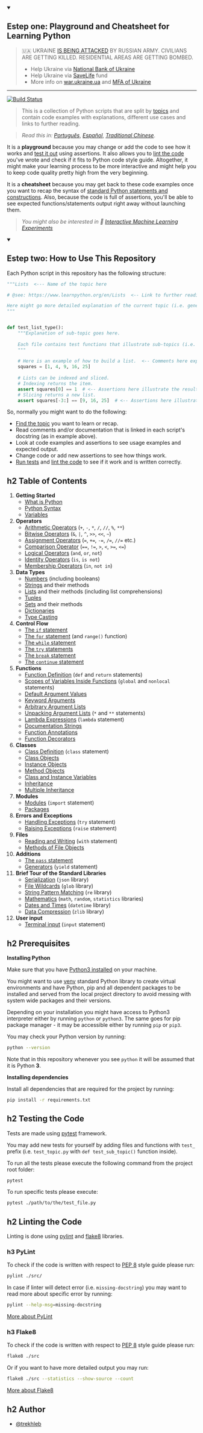

<details id=1 open>
<summary><h2>Estep one: Playground and Cheatsheet for Learning Python</h2></summary>

> 🇺🇦 UKRAINE [IS BEING ATTACKED](https://war.ukraine.ua/) BY RUSSIAN ARMY. CIVILIANS ARE GETTING KILLED. RESIDENTIAL AREAS ARE GETTING BOMBED.
> - Help Ukraine via [National Bank of Ukraine](https://bank.gov.ua/en/news/all/natsionalniy-bank-vidkriv-spetsrahunok-dlya-zboru-koshtiv-na-potrebi-armiyi)
> - Help Ukraine via [SaveLife](https://savelife.in.ua/en/donate-en/) fund
> - More info on [war.ukraine.ua](https://war.ukraine.ua/) and [MFA of Ukraine](https://twitter.com/MFA_Ukraine)

</details>

<hr/>

[![Build Status](https://travis-ci.org/trekhleb/learn-python.svg?branch=master)](https://travis-ci.org/trekhleb/learn-python)

> This is a collection of Python scripts that are split by [topics](#table-of-contents) and contain 
code examples with explanations, different use cases and links to further reading.

> _Read this in:_ [_Português_](README.pt-BR.md), [_Español_](README.es-ES.md), [_Traditional Chinese_](README.zh-TW.md).

It is a **playground** because you may change or add the code to see how it works 
and [test it out](#testing-the-code) using assertions. It also allows you 
to [lint the code](#linting-the-code) you've wrote and check if it fits to Python code style guide.
Altogether, it might make your learning process to be more interactive and might help you to keep 
code quality pretty high from the very beginning.

It is a **cheatsheet** because you may get back to these code examples once you want to recap the 
syntax of [standard Python statements and constructions](#table-of-contents). Also, because the 
code is full of assertions, you'll be able to see expected functions/statements output right away
without launching them.

> _You might also be interested in 🤖 [Interactive Machine Learning Experiments](https://github.com/trekhleb/machine-learning-experiments)_

<details id=2 open>
<summary><h2>Estep two: How to Use This Repository</h2></summary>

Each Python script in this repository has the following structure:

```python
"""Lists  <--- Name of the topic here

# @see: https://www.learnpython.org/en/Lists  <-- Link to further readings goes here

Here might go more detailed explanation of the current topic (i.e. general info about Lists).
"""


def test_list_type():
    """Explanation of sub-topic goes here.
    
    Each file contains test functions that illustrate sub-topics (i.e. lists type, lists methods).
    """
    
    # Here is an example of how to build a list.  <-- Comments here explain the action
    squares = [1, 4, 9, 16, 25]
    
    # Lists can be indexed and sliced. 
    # Indexing returns the item.
    assert squares[0] == 1  # <-- Assertions here illustrate the result.
    # Slicing returns a new list.
    assert squares[-3:] == [9, 16, 25]  # <-- Assertions here illustrate the result.
```

So, normally you might want to do the following:

- [Find the topic](#table-of-contents) you want to learn or recap.
- Read comments and/or documentation that is linked in each script's docstring (as in example above). 
- Look at code examples and assertions to see usage examples and expected output.
- Change code or add new assertions to see how things work.
- [Run tests](#testing-the-code) and [lint the code](#linting-the-code) to see if it work and is 
written correctly.

## h2 Table of Contents

1. **Getting Started**
    - [What is Python](src/getting_started/what_is_python.md)
    - [Python Syntax](src/getting_started/python_syntax.md)
    - [Variables](src/getting_started/test_variables.py)
2. **Operators**
    - [Arithmetic Operators](src/operators/test_arithmetic.py) (`+`, `-`, `*`, `/`, `//`, `%`, `**`)
    - [Bitwise Operators](src/operators/test_bitwise.py) (`&`, `|`, `^`, `>>`, `<<`, `~`)
    - [Assignment Operators](src/operators/test_assigment.py) (`=`, `+=`, `-=`, `/=`, `//=` etc.)
    - [Comparison Operator](src/operators/test_comparison.py) (`==`, `!=`, `>`, `<`, `>=`, `<=`)
    - [Logical Operators](src/operators/test_logical.py) (`and`, `or`, `not`)
    - [Identity Operators](src/operators/test_identity.py) (`is`, `is not`)
    - [Membership Operators](src/operators/test_membership.py) (`in`, `not in`)
3. **Data Types**
    - [Numbers](src/data_types/test_numbers.py) (including booleans)
    - [Strings](src/data_types/test_strings.py) and their methods
    - [Lists](src/data_types/test_lists.py) and their methods (including list comprehensions)
    - [Tuples](src/data_types/test_tuples.py)
    - [Sets](src/data_types/test_sets.py) and their methods
    - [Dictionaries](src/data_types/test_dictionaries.py)
    - [Type Casting](src/data_types/test_type_casting.py)
4. **Control Flow**
    - [The `if` statement](src/control_flow/test_if.py)
    - [The `for` statement](src/control_flow/test_for.py) (and `range()` function)
    - [The `while` statement](src/control_flow/test_while.py)
    - [The `try` statements](src/control_flow/test_try.py)
    - [The `break` statement](src/control_flow/test_break.py)
    - [The `continue` statement](src/control_flow/test_continue.py)
5. **Functions**
    - [Function Definition](src/functions/test_function_definition.py) (`def` and `return` statements)
    - [Scopes of Variables Inside Functions](src/functions/test_function_scopes.py) (`global` and `nonlocal` statements)
    - [Default Argument Values](src/functions/test_function_default_arguments.py)
    - [Keyword Arguments](src/functions/test_function_keyword_arguments.py)
    - [Arbitrary Argument Lists](src/functions/test_function_arbitrary_arguments.py)
    - [Unpacking Argument Lists](src/functions/test_function_unpacking_arguments.py) (`*` and `**` statements)
    - [Lambda Expressions](src/functions/test_lambda_expressions.py) (`lambda` statement)
    - [Documentation Strings](src/functions/test_function_documentation_string.py)
    - [Function Annotations](src/functions/test_function_annotations.py)
    - [Function Decorators](src/functions/test_function_decorators.py)
6. **Classes**
    - [Class Definition](src/classes/test_class_definition.py) (`class` statement)
    - [Class Objects](src/classes/test_class_objects.py)
    - [Instance Objects](src/classes/test_instance_objects.py)
    - [Method Objects](src/classes/test_method_objects.py)
    - [Class and Instance Variables](src/classes/test_class_and_instance_variables.py)
    - [Inheritance](src/classes/test_inheritance.py)
    - [Multiple Inheritance](src/classes/test_multiple_inheritance.py)
7. **Modules**
    - [Modules](src/modules/test_modules.py) (`import` statement)
    - [Packages](src/modules/test_packages.py)
8. **Errors and Exceptions**
    - [Handling Exceptions](src/exceptions/test_handle_exceptions.py) (`try` statement)
    - [Raising Exceptions](src/exceptions/test_raise_exceptions.py) (`raise` statement)
9. **Files**
    - [Reading and Writing](src/files/test_file_reading.py) (`with` statement)
    - [Methods of File Objects](src/files/test_file_methods.py)
10. **Additions**
    - [The `pass` statement](src/additions/test_pass.py)
    - [Generators](src/additions/test_generators.py) (`yield` statement)
11. **Brief Tour of the Standard Libraries**
    - [Serialization](src/standard_libraries/test_json.py) (`json` library)
    - [File Wildcards](src/standard_libraries/test_glob.py) (`glob` library)
    - [String Pattern Matching](src/standard_libraries/test_re.py) (`re` library)
    - [Mathematics](src/standard_libraries/test_math.py) (`math`, `random`, `statistics` libraries)
    - [Dates and Times](src/standard_libraries/test_datetime.py) (`datetime` library)
    - [Data Compression](src/standard_libraries/test_zlib.py) (`zlib` library)
12. **User input**
    - [Terminal input](src/user_input/test_input.py) (`input` statement)

## h2 Prerequisites

**Installing Python**

Make sure that you have [Python3 installed](https://realpython.com/installing-python/) on your machine.

You might want to use [venv](https://docs.python.org/3/library/venv.html) standard Python library
to create virtual environments and have Python, pip and all dependent packages to be installed and 
served from the local project directory to avoid messing with system wide packages and their 
versions.

Depending on your installation you might have access to Python3 interpreter either by
running `python` or `python3`. The same goes for pip package manager - it may be accessible either
by running `pip` or `pip3`.

You may check your Python version by running:

```bash
python --version
```

Note that in this repository whenever you see `python` it will be assumed that it is Python **3**.

**Installing dependencies**

Install all dependencies that are required for the project by running:

```bash
pip install -r requirements.txt
```

## h2 Testing the Code

Tests are made using [pytest](https://docs.pytest.org/en/latest/) framework.

You may add new tests for yourself by adding files and functions with `test_` prefix
(i.e. `test_topic.py` with `def test_sub_topic()` function inside).

To run all the tests please execute the following command from the project root folder:

```bash
pytest
```

To run specific tests please execute:

```bash
pytest ./path/to/the/test_file.py
```

## h2 Linting the Code

Linting is done using [pylint](http://pylint.pycqa.org/) and [flake8](http://flake8.pycqa.org/en/latest/) libraries.

### h3 PyLint

To check if the code is written with respect
to [PEP 8](https://www.python.org/dev/peps/pep-0008/) style guide please run:

```bash
pylint ./src/
```

In case if linter will detect error (i.e. `missing-docstring`) you may want to read more about 
specific error by running:

```bash
pylint --help-msg=missing-docstring
```

[More about PyLint](http://pylint.pycqa.org/)

### h3 Flake8

To check if the code is written with respect
to [PEP 8](https://www.python.org/dev/peps/pep-0008/) style guide please run:

```bash
flake8 ./src
```

Or if you want to have more detailed output you may run:

```bash
flake8 ./src --statistics --show-source --count
```

[More about Flake8](http://flake8.pycqa.org/en/latest/)

## h2 Author

- [@trekhleb](https://trekhleb.dev)
